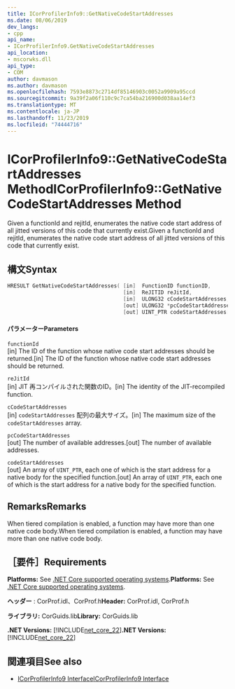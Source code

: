 ```yaml
---
title: ICorProfilerInfo9::GetNativeCodeStartAddresses
ms.date: 08/06/2019
dev_langs:
- cpp
api_name:
- ICorProfilerInfo9.GetNativeCodeStartAddresses
api_location:
- mscorwks.dll
api_type:
- COM
author: davmason
ms.author: davmason
ms.openlocfilehash: 7593e8873c2714df85146903c0052a9909a95ccd
ms.sourcegitcommit: 9a39f2a06f110c9c7ca54ba216900d038aa14ef3
ms.translationtype: MT
ms.contentlocale: ja-JP
ms.lasthandoff: 11/23/2019
ms.locfileid: "74444716"
---
```

# <a name="icorprofilerinfo9getnativecodestartaddresses-method"></a><span data-ttu-id="ce413-102">ICorProfilerInfo9::GetNativeCodeStartAddresses Method</span><span class="sxs-lookup"><span data-stu-id="ce413-102">ICorProfilerInfo9::GetNativeCodeStartAddresses Method</span></span>

<span data-ttu-id="ce413-103">Given a functionId and rejitId, enumerates the native code start address of all jitted versions of this code that currently exist.</span><span class="sxs-lookup"><span data-stu-id="ce413-103">Given a functionId and rejitId, enumerates the native code start address of all jitted versions of this code that currently exist.</span></span>

## <a name="syntax"></a><span data-ttu-id="ce413-104">構文</span><span class="sxs-lookup"><span data-stu-id="ce413-104">Syntax</span></span>

```cpp
HRESULT GetNativeCodeStartAddresses( [in]  FunctionID functionID,
                                     [in]  ReJITID reJitId,
                                     [in]  ULONG32 cCodeStartAddresses,
                                     [out] ULONG32 *pcCodeStartAddresses,
                                     [out] UINT_PTR codeStartAddresses[]);
```

#### <a name="parameters"></a><span data-ttu-id="ce413-105">パラメーター</span><span class="sxs-lookup"><span data-stu-id="ce413-105">Parameters</span></span>

`functionId` \
<span data-ttu-id="ce413-106">[in] The ID of the function whose native code start addresses should be returned.</span><span class="sxs-lookup"><span data-stu-id="ce413-106">[in] The ID of the function whose native code start addresses should be returned.</span></span>

`reJitId` \
<span data-ttu-id="ce413-107">[in] JIT 再コンパイルされた関数のID。</span><span class="sxs-lookup"><span data-stu-id="ce413-107">[in] The identity of the JIT-recompiled function.</span></span>

`cCodeStartAddresses` \
<span data-ttu-id="ce413-108">[in] `codeStartAddresses` 配列の最大サイズ。</span><span class="sxs-lookup"><span data-stu-id="ce413-108">[in] The maximum size of the `codeStartAddresses` array.</span></span>

`pcCodeStartAddresses` \
<span data-ttu-id="ce413-109">[out] The number of available addresses.</span><span class="sxs-lookup"><span data-stu-id="ce413-109">[out] The number of available addresses.</span></span>

`codeStartAddresses` \
<span data-ttu-id="ce413-110">[out] An array of `UINT_PTR`, each one of which is the start address for a native body for the specified function.</span><span class="sxs-lookup"><span data-stu-id="ce413-110">[out] An array of `UINT_PTR`, each one of which is the start address for a native body for the specified function.</span></span>

## <a name="remarks"></a><span data-ttu-id="ce413-111">Remarks</span><span class="sxs-lookup"><span data-stu-id="ce413-111">Remarks</span></span>

<span data-ttu-id="ce413-112">When tiered compilation is enabled, a function may have more than one native code body.</span><span class="sxs-lookup"><span data-stu-id="ce413-112">When tiered compilation is enabled, a function may have more than one native code body.</span></span>

## <a name="requirements"></a><span data-ttu-id="ce413-113">［要件］</span><span class="sxs-lookup"><span data-stu-id="ce413-113">Requirements</span></span>

<span data-ttu-id="ce413-114">**Platforms:** See [.NET Core supported operating systems](../../../core/install/dependencies.md?tabs=netcore30&pivots=os-windows).</span><span class="sxs-lookup"><span data-stu-id="ce413-114">**Platforms:** See [.NET Core supported operating systems](../../../core/install/dependencies.md?tabs=netcore30&pivots=os-windows).</span></span>

<span data-ttu-id="ce413-115">**ヘッダー** : CorProf.idl、CorProf.h</span><span class="sxs-lookup"><span data-stu-id="ce413-115">**Header:** CorProf.idl, CorProf.h</span></span>

<span data-ttu-id="ce413-116">**ライブラリ:** CorGuids.lib</span><span class="sxs-lookup"><span data-stu-id="ce413-116">**Library:** CorGuids.lib</span></span>

<span data-ttu-id="ce413-117">**.NET Versions:** [!INCLUDE[net_core_22](../../../../includes/net-core-22-md.md)]</span><span class="sxs-lookup"><span data-stu-id="ce413-117">**.NET Versions:** [!INCLUDE[net_core_22](../../../../includes/net-core-22-md.md)]</span></span>

## <a name="see-also"></a><span data-ttu-id="ce413-118">関連項目</span><span class="sxs-lookup"><span data-stu-id="ce413-118">See also</span></span>

- [<span data-ttu-id="ce413-119">ICorProfilerInfo9 Interface</span><span class="sxs-lookup"><span data-stu-id="ce413-119">ICorProfilerInfo9 Interface</span></span>](../../../../docs/framework/unmanaged-api/profiling/icorprofilerinfo9-interface.md)
